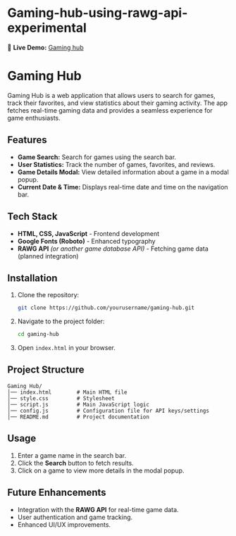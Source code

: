 # Gaming-hub-using-rawg-api-experimental

🚀 **Live Demo:** [Gaming hub](https://kingslayer458.github.io/Gaming-hub-using-rawg-api-experimental/)

# Gaming Hub

Gaming Hub is a web application that allows users to search for games, track their favorites, and view statistics about their gaming activity. The app fetches real-time gaming data and provides a seamless experience for game enthusiasts.

## Features

- **Game Search:** Search for games using the search bar.
- **User Statistics:** Track the number of games, favorites, and reviews.
- **Game Details Modal:** View detailed information about a game in a modal popup.
- **Current Date & Time:** Displays real-time date and time on the navigation bar.

## Tech Stack

- **HTML, CSS, JavaScript** - Frontend development
- **Google Fonts (Roboto)** - Enhanced typography
- **RAWG API** *(or another game database API)* - Fetching game data (planned integration)

## Installation

1. Clone the repository:
   ```sh
   git clone https://github.com/yourusername/gaming-hub.git
   ```
2. Navigate to the project folder:
   ```sh
   cd gaming-hub
   ```
3. Open `index.html` in your browser.

## Project Structure

```
Gaming Hub/
│── index.html        # Main HTML file
│── style.css         # Stylesheet
│── script.js         # Main JavaScript logic    
│── config.js         # Configuration file for API keys/settings
│── README.md         # Project documentation
```

## Usage

1. Enter a game name in the search bar.
2. Click the **Search** button to fetch results.
3. Click on a game to view more details in the modal popup.

## Future Enhancements

- Integration with the **RAWG API** for real-time game data.
- User authentication and game tracking.
- Enhanced UI/UX improvements.


